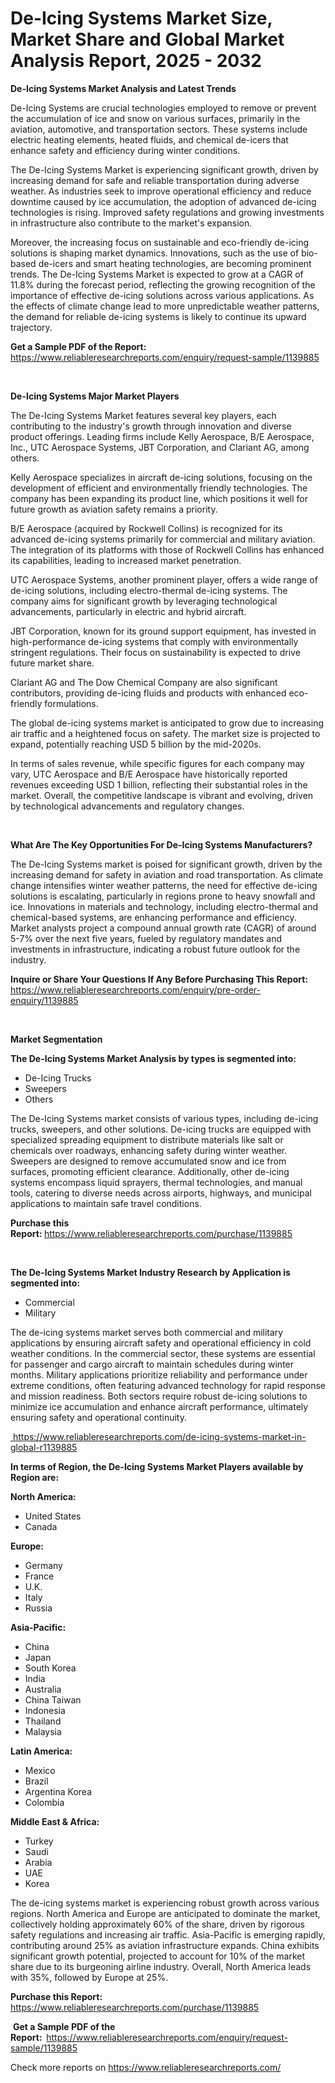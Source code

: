 <p><h1>De-Icing Systems Market Size, Market Share and Global Market Analysis Report, 2025 - 2032</h1></p><p><strong>De-Icing Systems Market Analysis and Latest Trends</strong></p>
<p><p>De-Icing Systems are crucial technologies employed to remove or prevent the accumulation of ice and snow on various surfaces, primarily in the aviation, automotive, and transportation sectors. These systems include electric heating elements, heated fluids, and chemical de-icers that enhance safety and efficiency during winter conditions. </p><p>The De-Icing Systems Market is experiencing significant growth, driven by increasing demand for safe and reliable transportation during adverse weather. As industries seek to improve operational efficiency and reduce downtime caused by ice accumulation, the adoption of advanced de-icing technologies is rising. Improved safety regulations and growing investments in infrastructure also contribute to the market's expansion.</p><p>Moreover, the increasing focus on sustainable and eco-friendly de-icing solutions is shaping market dynamics. Innovations, such as the use of bio-based de-icers and smart heating technologies, are becoming prominent trends. The De-Icing Systems Market is expected to grow at a CAGR of 11.8% during the forecast period, reflecting the growing recognition of the importance of effective de-icing solutions across various applications. As the effects of climate change lead to more unpredictable weather patterns, the demand for reliable de-icing systems is likely to continue its upward trajectory.</p></p>
<p><strong>Get a Sample PDF of the Report:&nbsp;</strong> <a href="https://www.reliableresearchreports.com/enquiry/request-sample/1139885?utm_campaign=3214&utm_medium=2&utm_source=Github&utm_content=ia&utm_term=25032025&utm_id=de-icing-systems">https://www.reliableresearchreports.com/enquiry/request-sample/1139885</a></p>
<p>&nbsp;</p>
<p><strong>De-Icing Systems Major Market Players</strong></p>
<p><p>The De-Icing Systems Market features several key players, each contributing to the industry's growth through innovation and diverse product offerings. Leading firms include Kelly Aerospace, B/E Aerospace, Inc., UTC Aerospace Systems, JBT Corporation, and Clariant AG, among others.</p><p>Kelly Aerospace specializes in aircraft de-icing solutions, focusing on the development of efficient and environmentally friendly technologies. The company has been expanding its product line, which positions it well for future growth as aviation safety remains a priority.</p><p>B/E Aerospace (acquired by Rockwell Collins) is recognized for its advanced de-icing systems primarily for commercial and military aviation. The integration of its platforms with those of Rockwell Collins has enhanced its capabilities, leading to increased market penetration.</p><p>UTC Aerospace Systems, another prominent player, offers a wide range of de-icing solutions, including electro-thermal de-icing systems. The company aims for significant growth by leveraging technological advancements, particularly in electric and hybrid aircraft.</p><p>JBT Corporation, known for its ground support equipment, has invested in high-performance de-icing systems that comply with environmentally stringent regulations. Their focus on sustainability is expected to drive future market share.</p><p>Clariant AG and The Dow Chemical Company are also significant contributors, providing de-icing fluids and products with enhanced eco-friendly formulations.</p><p>The global de-icing systems market is anticipated to grow due to increasing air traffic and a heightened focus on safety. The market size is projected to expand, potentially reaching USD 5 billion by the mid-2020s.</p><p>In terms of sales revenue, while specific figures for each company may vary, UTC Aerospace and B/E Aerospace have historically reported revenues exceeding USD 1 billion, reflecting their substantial roles in the market. Overall, the competitive landscape is vibrant and evolving, driven by technological advancements and regulatory changes.</p></p>
<p>&nbsp;</p>
<p><strong>What Are The Key Opportunities For De-Icing Systems Manufacturers?</strong></p>
<p><p>The De-Icing Systems market is poised for significant growth, driven by the increasing demand for safety in aviation and road transportation. As climate change intensifies winter weather patterns, the need for effective de-icing solutions is escalating, particularly in regions prone to heavy snowfall and ice. Innovations in materials and technology, including electro-thermal and chemical-based systems, are enhancing performance and efficiency. Market analysts project a compound annual growth rate (CAGR) of around 5-7% over the next five years, fueled by regulatory mandates and investments in infrastructure, indicating a robust future outlook for the industry.</p></p>
<p><strong>Inquire or Share Your Questions If Any Before Purchasing This Report:</strong> <a href="https://www.reliableresearchreports.com/enquiry/pre-order-enquiry/1139885?utm_campaign=3214&utm_medium=2&utm_source=Github&utm_content=ia&utm_term=25032025&utm_id=de-icing-systems">https://www.reliableresearchreports.com/enquiry/pre-order-enquiry/1139885</a></p>
<p>&nbsp;</p>
<p><strong>Market Segmentation</strong></p>
<p><strong>The De-Icing Systems Market Analysis by types is segmented into:</strong></p>
<p><ul><li>De-Icing Trucks</li><li>Sweepers</li><li>Others</li></ul></p>
<p><p>The De-Icing Systems market consists of various types, including de-icing trucks, sweepers, and other solutions. De-icing trucks are equipped with specialized spreading equipment to distribute materials like salt or chemicals over roadways, enhancing safety during winter weather. Sweepers are designed to remove accumulated snow and ice from surfaces, promoting efficient clearance. Additionally, other de-icing systems encompass liquid sprayers, thermal technologies, and manual tools, catering to diverse needs across airports, highways, and municipal applications to maintain safe travel conditions.</p></p>
<p><strong>Purchase this Report:&nbsp;</strong><a href="https://www.reliableresearchreports.com/purchase/1139885?utm_campaign=3214&utm_medium=2&utm_source=Github&utm_content=ia&utm_term=25032025&utm_id=de-icing-systems">https://www.reliableresearchreports.com/purchase/1139885</a></p>
<p>&nbsp;</p>
<p><strong>The De-Icing Systems Market Industry Research by Application is segmented into:</strong></p>
<p><ul><li>Commercial</li><li>Military</li></ul></p>
<p><p>The de-icing systems market serves both commercial and military applications by ensuring aircraft safety and operational efficiency in cold weather conditions. In the commercial sector, these systems are essential for passenger and cargo aircraft to maintain schedules during winter months. Military applications prioritize reliability and performance under extreme conditions, often featuring advanced technology for rapid response and mission readiness. Both sectors require robust de-icing solutions to minimize ice accumulation and enhance aircraft performance, ultimately ensuring safety and operational continuity.</p></p>
<p><a href="https://www.reliableresearchreports.com/de-icing-systems-market-in-global-r1139885?utm_campaign=3214&utm_medium=2&utm_source=Github&utm_content=ia&utm_term=25032025&utm_id=de-icing-systems">&nbsp;https://www.reliableresearchreports.com/de-icing-systems-market-in-global-r1139885</a></p>
<p><strong>In terms of Region, the De-Icing Systems Market Players available by Region are:</strong></p>
<p>
    <p> <strong> North America: </strong>
        <ul>
            <li>United States</li>
            <li>Canada</li>
        </ul>
        </p> 
    <p> <strong> Europe: </strong>
        <ul>
            <li>Germany</li>
            <li>France</li>
            <li>U.K.</li>
            <li>Italy</li>
            <li>Russia</li>
        </ul>
        </p> 
    <p> <strong> Asia-Pacific: </strong>
        <ul>
            <li>China</li>
            <li>Japan</li>
            <li>South Korea</li>
            <li>India</li>
            <li>Australia</li>
            <li>China Taiwan</li>
            <li>Indonesia</li>
            <li>Thailand</li>
            <li>Malaysia</li>
        </ul>
        </p> 
    <p> <strong> Latin America: </strong>
        <ul>
            <li>Mexico</li>
            <li>Brazil</li>
            <li>Argentina Korea</li>
            <li>Colombia</li>
        </ul>
        </p> 
    <p> <strong> Middle East & Africa: </strong>
        <ul>
            <li>Turkey</li>
            <li>Saudi</li>
            <li>Arabia</li>
            <li>UAE</li>
            <li>Korea</li>
        </ul>
    </p>
    </p>
<p><p>The de-icing systems market is experiencing robust growth across various regions. North America and Europe are anticipated to dominate the market, collectively holding approximately 60% of the share, driven by rigorous safety regulations and increasing air traffic. Asia-Pacific is emerging rapidly, contributing around 25% as aviation infrastructure expands. China exhibits significant growth potential, projected to account for 10% of the market share due to its burgeoning airline industry. Overall, North America leads with 35%, followed by Europe at 25%.</p></p>
<p><strong>Purchase this Report: </strong><a href="https://www.reliableresearchreports.com/purchase/1139885?utm_campaign=3214&utm_medium=2&utm_source=Github&utm_content=ia&utm_term=25032025&utm_id=de-icing-systems">https://www.reliableresearchreports.com/purchase/1139885</a></p>
<p>&nbsp;<strong>Get a Sample PDF of the Report:&nbsp;&nbsp;</strong><a href="https://www.reliableresearchreports.com/enquiry/request-sample/1139885?utm_campaign=3214&utm_medium=2&utm_source=Github&utm_content=ia&utm_term=25032025&utm_id=de-icing-systems">https://www.reliableresearchreports.com/enquiry/request-sample/1139885</a></p>
<p><strong></strong></p>
<p>Check more reports on <a href="https://www.reliableresearchreports.com/?utm_campaign=3214&utm_medium=2&utm_source=Github&utm_content=ia&utm_term=25032025&utm_id=de-icing-systems">https://www.reliableresearchreports.com/</a></p>